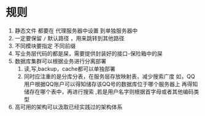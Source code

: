 规则
======

1. 静态文件 都要在 代理服务器中设置 到单独服务器中
2. 一定要保留 `/` 默认路径 ，用来跳转到其他路径
3. 不同模块要指定 不同前缀
4. 写业务层代码的都是屎，需要提供封装好的接口-保险箱中的屎
5. 数据库集群可以根据业务进行分离部署
   1. 读,写,backup，cache都可以单独部署
   2. 同时应注重的是分库分表，在服务层存放映射表，减少搜索广度
      如，QQ用户根据QQ账户可以得知储存该QQ号的数据库位于哪个服务器上
      再得知储存在哪个表中，再进行搜索 ,若是用户名字则根据首字母或者其他编码类型
6. 高可用的架构可以汲取已经实践过的架构体系
